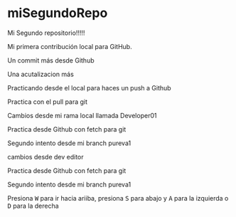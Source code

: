 # miSegundoRepo

Mi Segundo repositorio!!!!!  

Mi primera contribución local para GitHub.

Un commit más desde Github

Una acutalizacion más

Practicando desde el local para haces un push a Github

Practica con el pull para git

Cambios desde mi rama local llamada Developer01

Practica desde Github con fetch para git 

Segundo intento desde mi branch pureva1 

cambios desde dev editor

Practica desde Github con fetch para git

Segundo intento desde mi branch pureva1

Presiona <kbd>W</kbd> para ir hacia ariiba, presiona <kbd>S</kbd> para abajo y <kbd>A</kbd> para la izquierda o <kbd>D</kbd> para la derecha 

